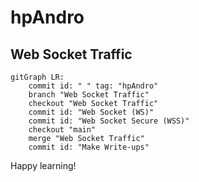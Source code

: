 # hpAndro

## Web Socket Traffic

```mermaid
gitGraph LR:
    commit id: " " tag: "hpAndro"
    branch "Web Socket Traffic"
    checkout "Web Socket Traffic"
    commit id: "Web Socket (WS)"
    commit id: "Web Socket Secure (WSS)"
    checkout "main"
    merge "Web Socket Traffic"
    commit id: "Make Write-ups"
```

Happy learning!